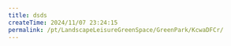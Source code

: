 ```yaml
---
title: dsds
createTime: 2024/11/07 23:24:15
permalink: /pt/LandscapeLeisureGreenSpace/GreenPark/KcwaDFCr/
---
```

